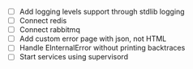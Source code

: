 - [ ] Add logging levels support through stdlib logging 
- [ ] Connect redis
- [ ] Connect rabbitmq
- [ ] Add custom error page with json, not HTML
- [ ] Handle EInternalError without printing backtraces
- [ ] Start services using supervisord
